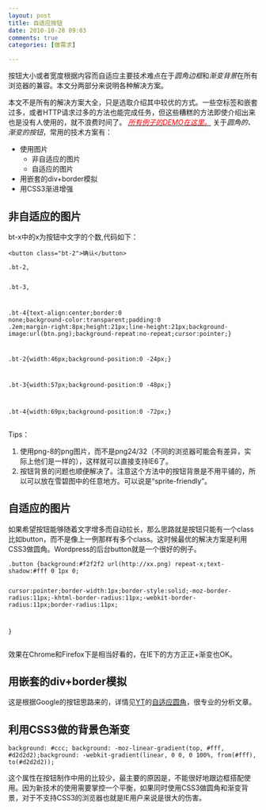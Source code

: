```yaml
---
layout: post
title: 自适应按钮
date: 2010-10-28 09:03
comments: true
categories: [做需求]

---
```


按钮大小或者宽度根据内容而自适应主要技术难点在于<em>圆角边框</em>和<em>渐变背景</em>在所有浏览器的兼容。本文分两部分来说明各种解决方案。

本文不是所有的解决方案大全，只是选取介绍其中较优的方式。一些空标签和嵌套过多，或者HTTP请求过多的方法也能完成任务，但这些糟糕的方法即使介绍出来也是没有人使用的，就不浪费时间了。
<a href="http://yuguo.us/wp-content/blogs.dir/5/files/2010/10/demo/"><span style="color: #ff0000;"><em>所有例子的DEMO在这里。</em></span></a>
关于<em>圆角的、渐变的按钮</em>，常用的技术方案有：
<ul>
	<li>使用图片
<ul>
	<li>非自适应的图片</li>
	<li>自适应的图片</li></ul></li>
	<li>用嵌套的div+border模拟</li>
	<li>用CSS3渐进增强</li></ul><h2>非自适应的图片</h2>
bt-x中的x为按钮中文字的个数,代码如下：
<pre><code>&lt;button class="bt-2"&gt;确认&lt;/button&gt;
</code></pre><pre><code>.bt-2,

.bt-3,

.bt-4{text-align:center;border:0 none;background-color:transparent;padding:0 .2em;margin-right:8px;height:21px;line-height:21px;background-image:url(btn.png);background-repeat:no-repeat;cursor:pointer;}

.bt-2{width:46px;background-position:0 -24px;}

.bt-3{width:57px;background-position:0 -48px;}

.bt-4{width:69px;background-position:0 -72px;}
</code></pre>
Tips：
<ol>
	<li>使用png-8的png图片，而不是png24/32（不同的浏览器可能会有差异，实际上他们是一样的），这样就可以直接支持IE6了。</li>
	<li>按钮背景的问题也顺便解决了。注意这个方法中的按钮背景是不用平铺的，所以可以放在雪碧图中的任意地方。可以说是“sprite-friendly”。</li></ol><h2>自适应的图片</h2>
如果希望按钮能够随着文字增多而自动拉长，那么思路就是按钮只能有一个class比如button，而不是像上一例那样有多个class。这时候最优的解决方案是利用CSS3做圆角。Wordpress的后台button就是一个很好的例子。
<pre><code>.button {background:#f2f2f2 url(http://xx.png) repeat-x;text-shadow:#fff 0 1px 0;

cursor:pointer;border-width:1px;border-style:solid;-moz-border-radius:11px;-khtml-border-radius:11px;-webkit-border-radius:11px;border-radius:11px;

}</code></pre>
效果在Chrome和Firefox下是相当好看的，在IE下的方方正正+渐变也OK。
<h2>用嵌套的div+border模拟</h2>
这是根据Google的按钮思路来的，详情见<a href="http://www.99css.com/">YT</a>的<a href="http://www.99css.com/?p=146">自适应圆角</a>，很专业的分析文章。
<h2>利用CSS3做的背景色渐变</h2><pre><code>background: #ccc; background: -moz-linear-gradient(top, #fff, #d2d2d2);background: -webkit-gradient(linear, 0 0, 0 100%, from(#fff), to(#d2d2d2));</code></pre>
这个属性在按钮制作中用的比较少，最主要的原因是，不能很好地跟边框搭配使用。因为新技术的使用需要掌控一个平衡，如果同时使用CSS3做圆角和渐变背景，对于不支持CSS3的浏览器也就是IE用户来说是很大的伤害。

